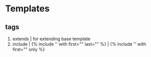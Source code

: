 # Templates
## tags
1. extends | for extending base template
2. include | {% include '' with first="" last="" %} | {% include '' with first="" only %}
